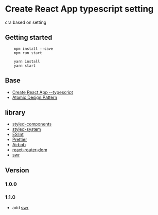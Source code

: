 # Create React App typescript setting

cra based on setting

## Getting started

```
    npm install --save
    npm run start
```

```
    yarn install
    yarn start
```

## Base

-   [Create React App --typescript](https://github.com/facebook/create-react-app)
-   [Atomic Design Pattern](https://bradfrost.com/)

## library

-   [styled-components](https://github.com/styled-components/styled-components)
-   [styled-system](https://github.com/styled-system/styled-system/)
-   [ESlint](https://github.com/eslint/eslint)
-   [Prettier](https://github.com/prettier/prettier)
-   [Airbnb](https://github.com/airbnb/javascript)
-   [react-router-dom](https://github.com/ReactTraining/react-router)
-   [swr](https://github.com/vercel/swr)

## Version

### 1.0.0

### 1.1.0

-   add [swr](https://github.com/vercel/swr)
